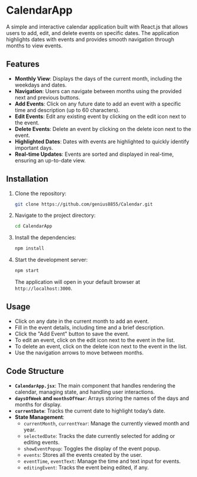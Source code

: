 # CalendarApp

A simple and interactive calendar application built with React.js that allows users to add, edit, and delete events on specific dates. The application highlights dates with events and provides smooth navigation through months to view events.

## Features

- **Monthly View**: Displays the days of the current month, including the weekdays and dates.
- **Navigation**: Users can navigate between months using the provided next and previous buttons.
- **Add Events**: Click on any future date to add an event with a specific time and description (up to 60 characters).
- **Edit Events**: Edit any existing event by clicking on the edit icon next to the event.
- **Delete Events**: Delete an event by clicking on the delete icon next to the event.
- **Highlighted Dates**: Dates with events are highlighted to quickly identify important days.
- **Real-time Updates**: Events are sorted and displayed in real-time, ensuring an up-to-date view.

## Installation

1. Clone the repository:

   ```bash
   git clone https://github.com/genius8855/Calendar.git
   ```

2. Navigate to the project directory:

   ```bash
   cd CalendarApp
   ```

3. Install the dependencies:

   ```bash
   npm install
   ```

4. Start the development server:

   ```bash
   npm start
   ```

   The application will open in your default browser at `http://localhost:3000`.

## Usage

- Click on any date in the current month to add an event.
- Fill in the event details, including time and a brief description.
- Click the "Add Event" button to save the event.
- To edit an event, click on the edit icon next to the event in the list.
- To delete an event, click on the delete icon next to the event in the list.
- Use the navigation arrows to move between months.

## Code Structure

- **`CalendarApp.jsx`**: The main component that handles rendering the calendar, managing state, and handling user interactions.
- **`daysOfWeek` and `monthsOfYear`**: Arrays storing the names of the days and months for display.
- **`currentDate`**: Tracks the current date to highlight today’s date.
- **State Management**:
  - `currentMonth`, `currentYear`: Manage the currently viewed month and year.
  - `selectedDate`: Tracks the date currently selected for adding or editing events.
  - `showEventPopup`: Toggles the display of the event popup.
  - `events`: Stores all the events created by the user.
  - `eventTime`, `eventText`: Manage the time and text input for events.
  - `editingEvent`: Tracks the event being edited, if any.

